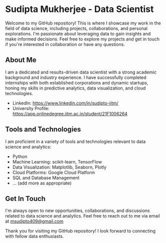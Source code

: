 # Sudipta Mukherjee - Data Scientist

Welcome to my GitHub repository! This is where I showcase my work in the field of data science, including projects, collaborations, and personal explorations. I'm passionate about leveraging data to gain insights and make informed decisions. Feel free to explore my projects and get in touch if you're interested in collaboration or have any questions.

## About Me

I am a dedicated and results-driven data scientist with a strong academic background and industry experience. I have successfully completed internships with both established corporations and dynamic startups, honing my skills in predictive analytics, data visualization, and cloud technologies.

- LinkedIn: https://www.linkedin.com/in/sudipto-iitm/
- University Profile: https://app.onlinedegree.iitm.ac.in/student/21F1006264


## Tools and Technologies

I am proficient in a variety of tools and technologies relevant to data science and analytics:

- Python
- Machine Learning: scikit-learn, TensorFlow
- Data Visualization: Matplotlib, Seaborn, Plotly
- Cloud Platforms: Google Cloud Platform
- SQL and Database Management
- ... (add more as appropriate)

## Get In Touch

I'm always open to new opportunities, collaborations, and discussions related to data science and analytics. Feel free to reach out to me via email at msudipto409@gmail.com

Thank you for visiting my GitHub repository! I look forward to connecting with fellow data enthusiasts.



<!---
sudiptoCO/sudiptoCO is a ✨ special ✨ repository because its `README.md` (this file) appears on your GitHub profile.
You can click the Preview link to take a look at your changes.
--->
